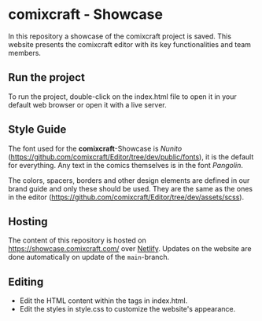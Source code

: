 # comixcraft - Showcase
In this repository a showcase of the comixcraft project is saved.
This website presents the comixcraft editor with its key functionalities and team members. 

## Run the project
To run the project, double-click on the index.html file to open it in your default web browser or open it with a live server. 

## Style Guide

The font used for the **comixcraft**-Showcase is _Nunito_ (https://github.com/comixcraft/Editor/tree/dev/public/fonts), it is the default for everything.
Any text in the comics themselves is in the font _Pangolin_.

The colors, spacers, borders and other design elements are defined in our brand guide and only these should be used. They are the same as the ones in the editor (https://github.com/comixcraft/Editor/tree/dev/assets/scss). 

## Hosting
The content of this repository is hosted on https://showcase.comixcraft.com/ over [Netlify](https://www.netlify.com/).
Updates on the website are done automatically on update of the `main`-branch.

## Editing
- Edit the HTML content within the <body> tags in index.html.
- Edit the styles in style.css to customize the website's appearance.